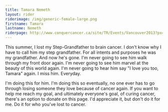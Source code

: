 ```yaml
---
title: Tamara Nemeth
layout: rider
riderimage: /img/generic-female-large.png
firstname: Tamara
lastname: Nemeth
riderpage: http://www.conquercancer.ca/site/TR/Events/Vancouver2013?px=3131602&pg=personal&fr_id=1441
---
```


This summer, I lost my Step-Grandfather to brain cancer. I don't know why I have to call him my step grandfather. For all intents and purposes he was my grandfather. And now he's gone. I'm never going to see him walk through my front door again. I'm never going to see him marvel at the beauty of this world again. I'm never going to hear him say "I love you too, Tamara" again. I miss him. Everyday.

I'm doing this for him. I'm doing this so eventually, no one ever has to go through losing someone they love because of cancer again. If you want to help me reach my goal, and ultimately everyone's goal, of curing cancer, there's an option to donate on this page. I'd appreciate it, but don't do it for me. Do it for who you've lost to cancer.